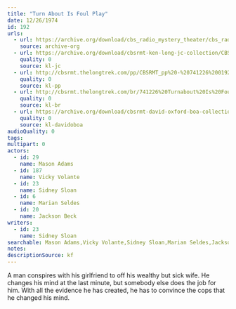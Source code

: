 ```yaml
---
title: "Turn About Is Foul Play"
date: 12/26/1974
id: 192
urls: 
  - url: https://archive.org/download/cbs_radio_mystery_theater/cbs_radio_mystery_theater-0151-0200.zip/cbs_radio_mystery_theater-0151-0200%2Fcbsrmt_0192_turnabout_is_foul_play.mp3
    source: archive-org
  - url: https://archive.org/download/cbsrmt-ken-long-jc-collection/CBSRMT - 741226 0192 Turnabout Is Foul Play vbr kb_jc.mp3
    quality: 0
    source: kl-jc
  - url: http://cbsrmt.thelongtrek.com/pp/CBSRMT_pp%20-%20741226%200192%20Turn%20About%20Is%20Foul%20Play.mp3
    quality: 0
    source: kl-pp
  - url: http://cbsrmt.thelongtrek.com/br/741226%20Turnabout%20Is%20Foul%20Play%20-%20WOR.mp3
    quality: 0
    source: kl-br
  - url: https://archive.org/download/cbsrmt-david-oxford-boa-collection/CBSRMT-741226-0192-Turn-About-Is-Foul-Play-(128-44)_KIXI-{BoA}.mp3
    quality: 0
    source: kl-davidoboa
audioQuality: 0
tags: 
multipart: 0
actors:  
  - id: 29
    name: Mason Adams  
  - id: 187
    name: Vicky Volante  
  - id: 23
    name: Sidney Sloan  
  - id: 6
    name: Marian Seldes  
  - id: 20
    name: Jackson Beck
writers:  
  - id: 23
    name: Sidney Sloan
searchable: Mason Adams,Vicky Volante,Sidney Sloan,Marian Seldes,Jackson Beck Sidney Sloan
notes: 
descriptionSource: kf
---
```

A man conspires with his girlfriend to off his wealthy but sick wife. He changes his mind at the last minute, but somebody else does the job for him. With all the evidence he has created, he has to convince the cops that he changed his mind.